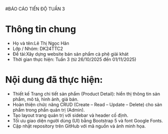 #BÁO CÁO TIẾN ĐỘ TUẦN 3
# Thông tin chung
- Họ và tên:Lê Thị Ngọc Hân
- Lớp / Nhóm: DK24TTC2
- Đề tài:Xây dựng website bán sản phẩm cà phê giải khát
- Thời gian thực hiện: Tuần 3 (từ 26/10/2025 đến 01/11/2025)
# Nội dung đã thực hiện:
- Thiết kế Trang chi tiết sản phẩm (Product Detail): hiển thị thông tin sản phẩm, mô tả, hình ảnh, giá bán.
- Hoàn thiện chức năng CRUD (Create – Read – Update – Delete) cho sản phẩm trong phần quản trị (Admin).
- Tạo layout trang quản trị với sidebar và header cố định.
- Tối ưu giao diện người dùng (UI) bằng Bootstrap 5 và font Google Fonts.
- Cập nhật repository trên GitHub với mã nguồn và ảnh minh họa.  
